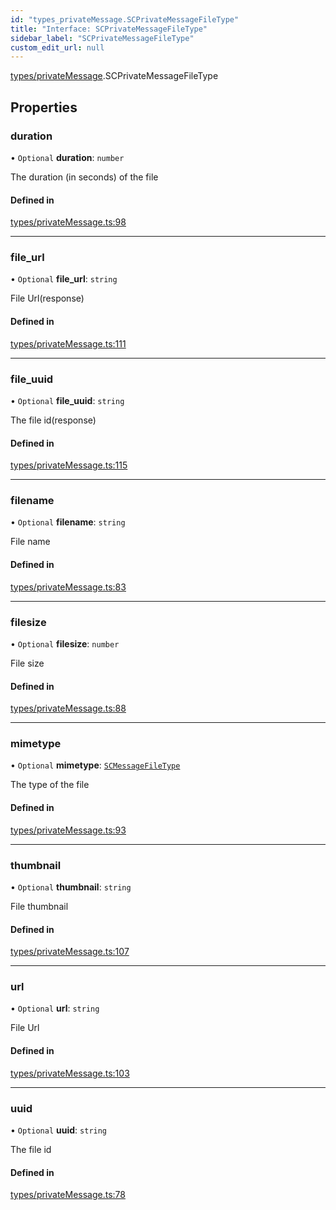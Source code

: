 ```yaml
---
id: "types_privateMessage.SCPrivateMessageFileType"
title: "Interface: SCPrivateMessageFileType"
sidebar_label: "SCPrivateMessageFileType"
custom_edit_url: null
---
```


[types/privateMessage](../modules/types_privateMessage.md).SCPrivateMessageFileType

## Properties

### duration

• `Optional` **duration**: `number`

The duration (in seconds) of the file

#### Defined in

[types/privateMessage.ts:98](https://github.com/selfcommunity/community-ui/blob/c7df98e/packages/sc-core/src/types/privateMessage.ts#L98)

___

### file\_url

• `Optional` **file\_url**: `string`

File Url(response)

#### Defined in

[types/privateMessage.ts:111](https://github.com/selfcommunity/community-ui/blob/c7df98e/packages/sc-core/src/types/privateMessage.ts#L111)

___

### file\_uuid

• `Optional` **file\_uuid**: `string`

The file id(response)

#### Defined in

[types/privateMessage.ts:115](https://github.com/selfcommunity/community-ui/blob/c7df98e/packages/sc-core/src/types/privateMessage.ts#L115)

___

### filename

• `Optional` **filename**: `string`

File name

#### Defined in

[types/privateMessage.ts:83](https://github.com/selfcommunity/community-ui/blob/c7df98e/packages/sc-core/src/types/privateMessage.ts#L83)

___

### filesize

• `Optional` **filesize**: `number`

File size

#### Defined in

[types/privateMessage.ts:88](https://github.com/selfcommunity/community-ui/blob/c7df98e/packages/sc-core/src/types/privateMessage.ts#L88)

___

### mimetype

• `Optional` **mimetype**: [`SCMessageFileType`](../enums/types_privateMessage.SCMessageFileType.md)

The type of the file

#### Defined in

[types/privateMessage.ts:93](https://github.com/selfcommunity/community-ui/blob/c7df98e/packages/sc-core/src/types/privateMessage.ts#L93)

___

### thumbnail

• `Optional` **thumbnail**: `string`

File thumbnail

#### Defined in

[types/privateMessage.ts:107](https://github.com/selfcommunity/community-ui/blob/c7df98e/packages/sc-core/src/types/privateMessage.ts#L107)

___

### url

• `Optional` **url**: `string`

File Url

#### Defined in

[types/privateMessage.ts:103](https://github.com/selfcommunity/community-ui/blob/c7df98e/packages/sc-core/src/types/privateMessage.ts#L103)

___

### uuid

• `Optional` **uuid**: `string`

The file id

#### Defined in

[types/privateMessage.ts:78](https://github.com/selfcommunity/community-ui/blob/c7df98e/packages/sc-core/src/types/privateMessage.ts#L78)
